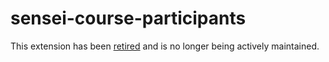 sensei-course-participants
==========================

This extension has been [retired](https://senseilms.com/retiring-two-sensei-lms-extensions/) and is no longer being actively maintained.
